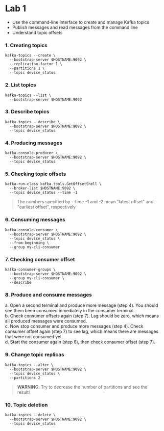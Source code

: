 # Lab 1

- Use the command-line interface to create and manage Kafka topics 
- Publish messages and read messages from the command line
- Understand topic offsets

### 1. Creating topics

``` 
kafka-topics --create \
  --bootstrap-server $HOSTNAME:9092 \
  --replication-factor 1 \
  --partitions 1 \
  --topic device_status
  ```
 
### 2. List topics

``` 
kafka-topics --list \
  --bootstrap-server $HOSTNAME:9092
```
  
 ### 3. Describe topics

``` 
kafka-topics --describe \
  --bootstrap-server $HOSTNAME:9092 \
  --topic device_status
```

### 4. Producing messages

``` 
kafka-console-producer \
  --bootstrap-server $HOSTNAME:9092 \
  --topic device_status
```

### 5. Checking topic offsets

``` 
kafka-run-class kafka.tools.GetOffsetShell \
  --broker-list $HOSTNAME:9092 \
  --topic device_status --time -1
```

> The numbers specified by --time -1 and -2 mean "latest offset" and "earliest offset", respectively

### 6. Consuming messages

``` 
kafka-console-consumer \
  --bootstrap-server $HOSTNAME:9092 \
  --topic device_status \
  --from-beginning \
  --group my-cli-consumer
```

### 7. Checking consumer offset

``` 
kafka-consumer-groups \
  --bootstrap-server $HOSTNAME:9092 \
  --group my-cli-consumer \
  --describe
```

### 8. Produce and consume messages

a. Open a second terminal and produce more message (step 4). You should see them been consumed inmediately in the consumer terminal.  
b. Check consumer offsets again (step 7). Lag should be zero, which means all produced messages were consumed.  
c. Now stop consumer and produce more messages (step 4). Check consumer offset again (step 7) to see lag, which means there are messages that were not consumed yet.  
d. Start the consumer again (step 6), then check consumer offset (step 7).  

### 9. Change topic replicas

```             
kafka-topics --alter \
  --bootstrap-server $HOSTNAME:9092 \
  --topic device_status \
  --partitions 2
```

> **WARNING**: Try to decrease the number of partitions and see the result!

### 10. Topic deletion

```
kafka-topics --delete \
  --bootstrap-server $HOSTNAME:9092 \
  --topic device_status
  ```
